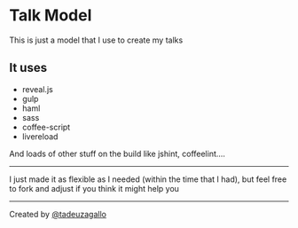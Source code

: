 # Talk Model

This is just a model that I use to create my talks

## It uses 

* reveal.js
* gulp
* haml
* sass
* coffee-script
* livereload

And loads of other stuff on the build like jshint, coffeelint....

--- 

I just made it as flexible as I needed (within the time that I had),
but feel free to fork and adjust if you think it might help you

--- 

Created by [@tadeuzagallo](http://github.com/tadeuzagallo)

